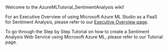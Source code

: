 Welcome to the AzureMLTutorial_SentimentAnalysis wiki!

For an Executive Overview of using Microsoft Azure ML Studio as a PaaS for Sentiment Analysis, please refer to our [Executive Overview page](https://github.com/cShellinc/AzureMLTutorial_SentimentAnalysis/wiki/Executive-Overview-of-Microsoft-Azure-ML-Studio---for-use-in-Sentiment-Analysis).

To go through the Step by Step Tutorial on how to create a Sentiment Analysis Web Service using Microsoft Azure ML, please refer to our Tutorial page.
